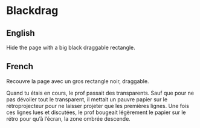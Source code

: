 Blackdrag
=========

English
-------

Hide the page with a big black draggable rectangle.

French
------

Recouvre la page avec un gros rectangle noir, draggable.

Quand tu étais en cours, le prof passait des transparents. Sauf que
pour ne pas dévoiler tout le transparent, il mettait un pauvre papier
sur le rétroprojecteur pour ne laisser projeter que les premières
lignes. Une fois ces lignes lues et discutées, le prof bougeait
légèrement le papier sur le rétro pour qu’à l’écran, la zone ombrée
descende.
